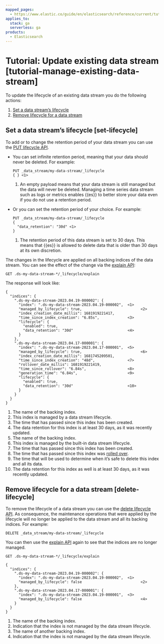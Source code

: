 ```yaml
---
mapped_pages:
  - https://www.elastic.co/guide/en/elasticsearch/reference/current/tutorial-manage-existing-data-stream.html
applies_to:
  stack: ga
  serverless: ga
products:
  - Elasticsearch
---
```


# Tutorial: Update existing data stream [tutorial-manage-existing-data-stream]

To update the lifecycle of an existing data stream you do the following actions:

1. [Set a data stream’s lifecycle](#set-lifecycle)
2. [Remove lifecycle for a data stream](#delete-lifecycle)


## Set a data stream’s lifecycle [set-lifecycle] 

To add or to change the retention period of your data stream you can use the [PUT lifecycle API](https://www.elastic.co/docs/api/doc/elasticsearch/operation/operation-indices-put-data-lifecycle).

* You can set infinite retention period, meaning that your data should never be deleted. For example:

    ```console
    PUT _data_stream/my-data-stream/_lifecycle
    { } <1>
    ```

    1. An empty payload means that your data stream is still managed but the data will never be deleted. Managing a time series data stream such as logs or metrics enables {{es}} to better store your data even if you do not use a retention period.

* Or you can set the retention period of your choice. For example:

    ```console
    PUT _data_stream/my-data-stream/_lifecycle
    {
      "data_retention": "30d" <1>
    }
    ```

    1. The retention period of this data stream is set to 30 days. This means that {{es}} is allowed to delete data that is older than 30 days at its own discretion.


The changes in the lifecycle are applied on all backing indices of the data stream. You can see the effect of the change via the [explain API](https://www.elastic.co/docs/api/doc/elasticsearch/operation/operation-indices-explain-data-lifecycle):

```console
GET .ds-my-data-stream-*/_lifecycle/explain
```

The response will look like:

```console-result
{
  "indices": {
    ".ds-my-data-stream-2023.04.19-000002": {
      "index": ".ds-my-data-stream-2023.04.19-000002",  <1>
      "managed_by_lifecycle": true,                           <2>
      "index_creation_date_millis": 1681919221417,
      "time_since_index_creation": "6.85s",             <3>
      "lifecycle": {
        "enabled": true,
        "data_retention": "30d"                         <4>
      }
    },
    ".ds-my-data-stream-2023.04.17-000001": {
      "index": ".ds-my-data-stream-2023.04.17-000001",  <5>
      "managed_by_lifecycle": true,                           <6>
      "index_creation_date_millis": 1681745209501,
      "time_since_index_creation": "48d",               <7>
      "rollover_date_millis": 1681919221419,
      "time_since_rollover": "6.84s",                   <8>
      "generation_time": "6.84s",                       <9>
      "lifecycle": {
        "enabled": true,
        "data_retention": "30d"                         <10>
      }
    }
  }
}
```

1. The name of the backing index.
2. This index is managed by a data stream lifecycle.
3. The time that has passed since this index has been created.
4. The data retention for this index is at least 30 days, as it was recently updated.
5. The name of the backing index.
6. This index is managed by the built-in data stream lifecycle.
7. The time that has passed since this index has been created.
8. The time that has passed since this index was [rolled over](../index-lifecycle-management/rollover.md).
9. The time that will be used to determine when it’s safe to delete this index and all its data.
10. The data retention for this index as well is at least 30 days, as it was recently updated.



## Remove lifecycle for a data stream [delete-lifecycle] 

To remove the lifecycle of a data stream you can use the [delete lifecycle API](https://www.elastic.co/docs/api/doc/elasticsearch/operation/operation-indices-delete-data-lifecycle). As consequence, the maintenance operations that were applied by the lifecycle will no longer be applied to the data stream and all its backing indices. For example:

```console
DELETE _data_stream/my-data-stream/_lifecycle
```

You can then use the [explain API](https://www.elastic.co/docs/api/doc/elasticsearch/operation/operation-indices-explain-data-lifecycle) again to see that the indices are no longer managed.

```console
GET .ds-my-data-stream-*/_lifecycle/explain
```

```console-result
{
  "indices": {
    ".ds-my-data-stream-2023.04.19-000002": {
      "index": ".ds-my-data-stream-2023.04.19-000002",  <1>
      "managed_by_lifecycle": false                           <2>
    },
    ".ds-my-data-stream-2023.04.17-000001": {
      "index": ".ds-my-data-stream-2023.04.19-000001",  <3>
      "managed_by_lifecycle": false                           <4>
    }
  }
}
```

1. The name of the backing index.
2. Indication that the index is not managed by the data stream lifecycle.
3. The name of another backing index.
4. Indication that the index is not managed by the data stream lifecycle.


